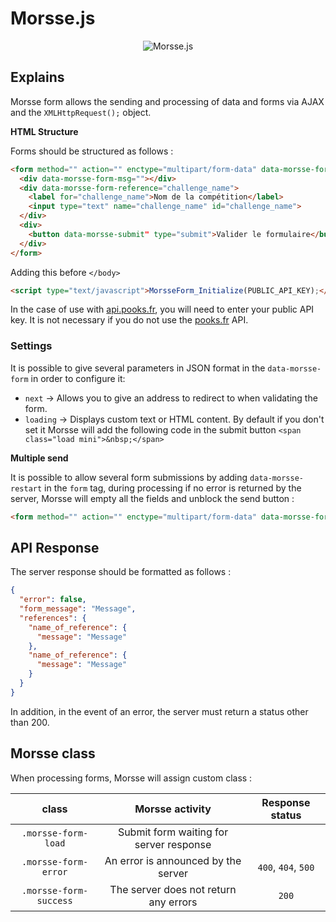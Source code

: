 # Morsse.js

<div align="center">
  <img src="https://cdn.pooks.fr/images/github/morsse/white.png" alt="Morsse.js" />
</div>

## Explains

Morsse form allows the sending and processing of data and forms via AJAX and the `XMLHttpRequest();` object.

**HTML Structure**

Forms should be structured as follows :

```html
<form method="" action="" enctype="multipart/form-data" data-morsse-form>
  <div data-morsse-form-msg=""></div>
  <div data-morsse-form-reference="challenge_name">
    <label for="challenge_name">Nom de la compétition</label>
    <input type="text" name="challenge_name" id="challenge_name">
  </div>
  <div>
    <button data-morsse-submit" type="submit">Valider le formulaire</button>
  </div>
</form>
```

Adding this before `</body>`
```html
<script type="text/javascript">MorsseForm_Initialize(PUBLIC_API_KEY);</script>
```

In the case of use with [api.pooks.fr](https://api.pooks.fr), you will need to enter your public API key. It is not necessary if you do not use the [pooks.fr](https://pooks.fr) API.

### Settings

It is possible to give several parameters in JSON format in the `data-morsse-form` in order to configure it:
- `next` → Allows you to give an address to redirect to when validating the form.
- `loading` → Displays custom text or HTML content. By default if you don't set it Morsse will add the following code in the submit button `<span class="load mini">&nbsp;</span>`

**Multiple send**

It is possible to allow several form submissions by adding `data-morsse-restart` in the `form` tag, during processing if no error is returned by the server, Morsse will empty all the fields and unblock the send button :
```html
<form method="" action="" enctype="multipart/form-data" data-morsse-form data-morsse-restart>
```

## API Response

The server response should be formatted as follows :

```json
{
  "error": false,
  "form_message": "Message",
  "references": {
    "name_of_reference": {
      "message": "Message"
    },
    "name_of_reference": {
      "message": "Message"
    }
  }
}
```

In addition, in the event of an error, the server must return a status other than 200.

## Morsse class

When processing forms, Morsse will assign custom class :

|class|Morsse activity|Response status|
|:-:|:-:|:-:|
|`.morsse-form-load`|Submit form waiting for server response||
|`.morsse-form-error`|An error is announced by the server|`400`, `404`, `500`|
|`.morsse-form-success`|The server does not return any errors|`200`|
